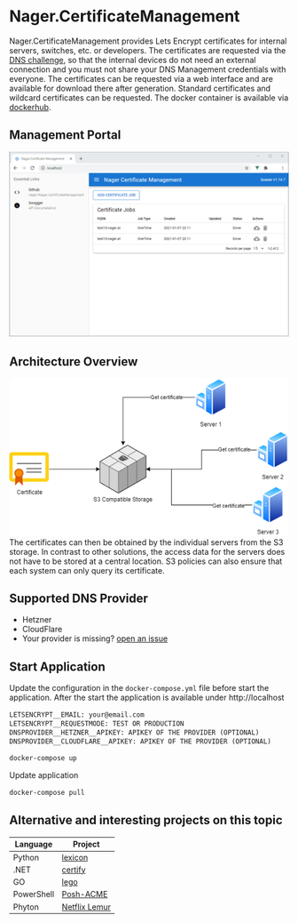 # Nager.CertificateManagement

Nager.CertificateManagement provides Lets Encrypt certificates for internal servers, switches, etc. or developers. The certificates are requested via the [DNS challenge](https://letsencrypt.org/docs/challenge-types/#dns-01-challenge), so that the internal devices do not need an external connection and you must not share your DNS Management credentials with everyone. The certificates can be requested via a web interface and are available for download there after generation. Standard certificates and wildcard certificates can be requested. The docker container is available via [dockerhub](https://hub.docker.com/r/nager/nager-certificatemanagement).

## Management Portal
![Nager.CertificateManagement](doc/screenshot.png)

## Architecture Overview
![Nager.CertificateManagement](doc/architecture%20overview.png)<br>
The certificates can then be obtained by the individual servers from the S3 storage. In contrast to other solutions, the access data for the servers does not have to be stored at a central location. S3 policies can also ensure that each system can only query its certificate.

## Supported DNS Provider

- Hetzner
- CloudFlare
- Your provider is missing? [open an issue](https://github.com/nager/Nager.CertificateManagement/issues/new)

## Start Application

Update the configuration in the `docker-compose.yml` file before start the application.
After the start the application is available under http://localhost

```
LETSENCRYPT__EMAIL: your@email.com
LETSENCRYPT__REQUESTMODE: TEST OR PRODUCTION
DNSPROVIDER__HETZNER__APIKEY: APIKEY OF THE PROVIDER (OPTIONAL)
DNSPROVIDER__CLOUDFLARE__APIKEY: APIKEY OF THE PROVIDER (OPTIONAL)
```

```bash
docker-compose up
```

Update application

```bash
docker-compose pull
```

## Alternative and interesting projects on this topic

| Language | Project |
| ------------- | ------------- |
| Python | [lexicon](https://github.com/AnalogJ/lexicon) |
| .NET | [certify](https://github.com/webprofusion/certify) |
| GO | [lego](https://github.com/go-acme/lego) |
| PowerShell | [Posh-ACME](https://github.com/rmbolger/Posh-ACME) |
| Phyton | [Netflix Lemur](https://github.com/Netflix/lemur)
